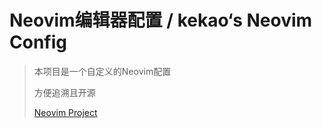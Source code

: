 # Neovim编辑器配置 / kekao‘s Neovim Config



> 本项目是一个自定义的Neovim配置 
>
> 方便追溯且开源
>
> [Neovim Project](https://github.com/neovim/neovim)



